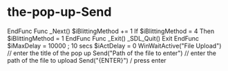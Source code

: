 # the-pop-up-Send
EndFunc Func _Next()     $iBlittingMethod += 1     If $iBlittingMethod = 4 Then $iBlittingMethod = 1 EndFunc Func _Exit()     _SDL_Quit()     Exit EndFunc $iMaxDelay = 10000 ; 10 secs $iActDelay = 0 WinWaitActive("File Upload") // enter the title of the pop up Send("Path of the file to enter")   // enter the path of the file to upload Send("{ENTER}") / press enter
